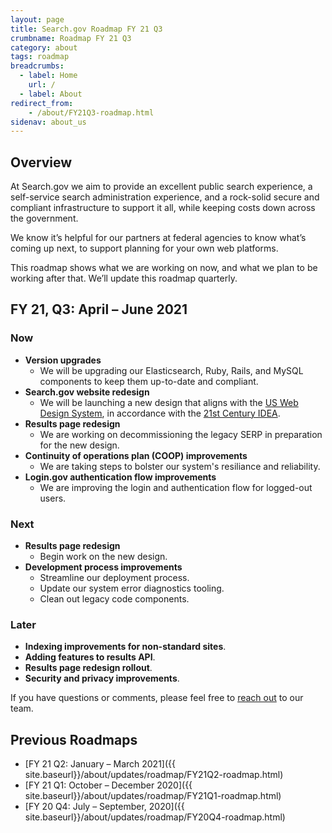 ```yaml
---
layout: page
title: Search.gov Roadmap FY 21 Q3
crumbname: Roadmap FY 21 Q3
category: about
tags: roadmap
breadcrumbs:
  - label: Home
    url: /
  - label: About
redirect_from:
    - /about/FY21Q3-roadmap.html
sidenav: about_us
---
```


## Overview

At Search.gov we aim to provide an excellent public search experience, a self-service search administration experience, and a rock-solid secure and compliant infrastructure to support it all, while keeping costs down across the government.

We know it’s helpful for our partners at federal agencies to know what’s coming up next, to support planning for your own web platforms. 

This roadmap shows what we are working on now, and what we plan to be working after that. We’ll update this roadmap quarterly.


## FY 21, Q3: April &ndash; June 2021

### Now

* **Version upgrades**
  * We will be upgrading our Elasticsearch, Ruby, Rails, and MySQL components to keep them up-to-date and compliant. 
* **Search.gov website redesign**
  * We will be launching a new design that aligns with the [US Web Design System](https://designsystem.digital.gov/), in accordance with the [21st Century IDEA](https://digital.gov/resources/21st-century-integrated-digital-experience-act/). 
* **Results page redesign**
  * We are working on decommissioning the legacy SERP in preparation for the new design.
* **Continuity of operations plan (COOP) improvements** 
  * We are taking steps to bolster our system's resiliance and reliability.
* **Login.gov authentication flow improvements** 
  * We are improving the login and authentication flow for logged-out users.

### Next

* **Results page redesign**
  * Begin work on the new design.
* **Development process improvements**
  * Streamline our deployment process.
  * Update our system error diagnostics tooling.
  * Clean out legacy code components.


### Later

* **Indexing improvements for non-standard sites**.
* **Adding features to results API**.
* **Results page redesign rollout**.
* **Security and privacy improvements**.

If you have questions or comments, please feel free to [reach out](mailto:search@gsa.gov) to our team.

## Previous Roadmaps

* [FY 21 Q2: January &ndash; March 2021]({{ site.baseurl}}/about/updates/roadmap/FY21Q2-roadmap.html)
* [FY 21 Q1: October &ndash; December 2020]({{ site.baseurl}}/about/updates/roadmap/FY21Q1-roadmap.html)
* [FY 20 Q4: July &ndash; September, 2020]({{ site.baseurl}}/about/updates/roadmap/FY20Q4-roadmap.html)